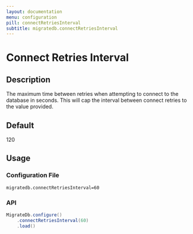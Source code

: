 ```yaml
---
layout: documentation
menu: configuration
pill: connectRetriesInterval
subtitle: migratedb.connectRetriesInterval
---
```


# Connect Retries Interval

## Description

The maximum time between retries when attempting to connect to the database in seconds. This will cap the interval
between connect retries to the value provided.

## Default

120

## Usage

### Configuration File

```properties
migratedb.connectRetriesInterval=60
```

### API

```java
MigrateDb.configure()
    .connectRetriesInterval(60)
    .load()
```
